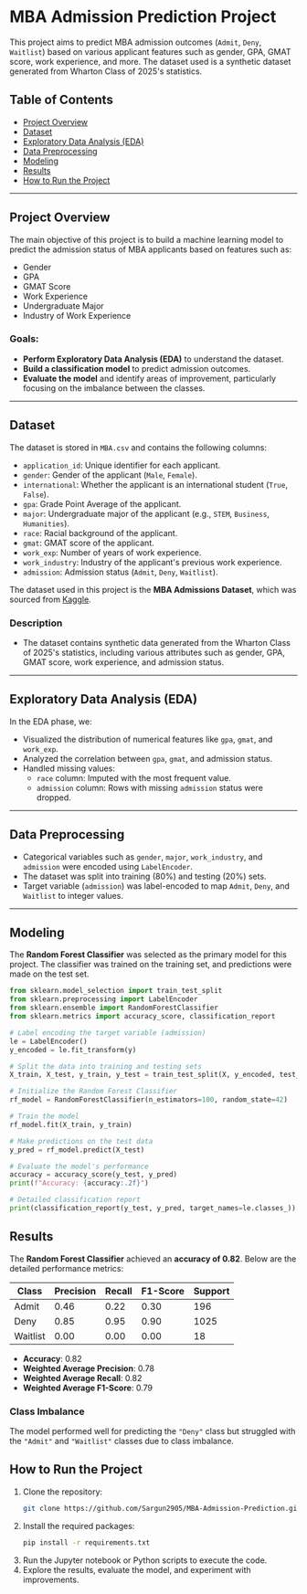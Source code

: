 # MBA Admission Prediction Project

This project aims to predict MBA admission outcomes (`Admit`, `Deny`, `Waitlist`) based on various applicant features such as gender, GPA, GMAT score, work experience, and more. The dataset used is a synthetic dataset generated from Wharton Class of 2025's statistics.

## Table of Contents
- [Project Overview](#project-overview)
- [Dataset](#dataset)
- [Exploratory Data Analysis (EDA)](#exploratory-data-analysis-eda)
- [Data Preprocessing](#data-preprocessing)
- [Modeling](#modeling)
- [Results](#results)
- [How to Run the Project](#how-to-run-the-project)

---

## Project Overview

The main objective of this project is to build a machine learning model to predict the admission status of MBA applicants based on features such as:
- Gender
- GPA
- GMAT Score
- Work Experience
- Undergraduate Major
- Industry of Work Experience

### Goals:
- **Perform Exploratory Data Analysis (EDA)** to understand the dataset.
- **Build a classification model** to predict admission outcomes.
- **Evaluate the model** and identify areas of improvement, particularly focusing on the imbalance between the classes.

---

## Dataset

The dataset is stored in `MBA.csv` and contains the following columns:
- `application_id`: Unique identifier for each applicant.
- `gender`: Gender of the applicant (`Male`, `Female`).
- `international`: Whether the applicant is an international student (`True`, `False`).
- `gpa`: Grade Point Average of the applicant.
- `major`: Undergraduate major of the applicant (e.g., `STEM`, `Business`, `Humanities`).
- `race`: Racial background of the applicant.
- `gmat`: GMAT score of the applicant.
- `work_exp`: Number of years of work experience.
- `work_industry`: Industry of the applicant's previous work experience.
- `admission`: Admission status (`Admit`, `Deny`, `Waitlist`).

The dataset used in this project is the **MBA Admissions Dataset**, which was sourced from [Kaggle](https://www.kaggle.com/datasets/taweilo/mba-admission-dataset).

### Description
- The dataset contains synthetic data generated from the Wharton Class of 2025's statistics, including various attributes such as gender, GPA, GMAT score, work experience, and admission status.

---

## Exploratory Data Analysis (EDA)

In the EDA phase, we:
- Visualized the distribution of numerical features like `gpa`, `gmat`, and `work_exp`.
- Analyzed the correlation between `gpa`, `gmat`, and admission status.
- Handled missing values:
  - `race` column: Imputed with the most frequent value.
  - `admission` column: Rows with missing `admission` status were dropped.

---

## Data Preprocessing

- Categorical variables such as `gender`, `major`, `work_industry`, and `admission` were encoded using `LabelEncoder`.
- The dataset was split into training (80%) and testing (20%) sets.
- Target variable (`admission`) was label-encoded to map `Admit`, `Deny`, and `Waitlist` to integer values.

---

## Modeling

The **Random Forest Classifier** was selected as the primary model for this project. The classifier was trained on the training set, and predictions were made on the test set.

```python
from sklearn.model_selection import train_test_split
from sklearn.preprocessing import LabelEncoder
from sklearn.ensemble import RandomForestClassifier
from sklearn.metrics import accuracy_score, classification_report

# Label encoding the target variable (admission)
le = LabelEncoder()
y_encoded = le.fit_transform(y)

# Split the data into training and testing sets
X_train, X_test, y_train, y_test = train_test_split(X, y_encoded, test_size=0.2, random_state=42)

# Initialize the Random Forest Classifier
rf_model = RandomForestClassifier(n_estimators=100, random_state=42)

# Train the model
rf_model.fit(X_train, y_train)

# Make predictions on the test data
y_pred = rf_model.predict(X_test)

# Evaluate the model's performance
accuracy = accuracy_score(y_test, y_pred)
print(f"Accuracy: {accuracy:.2f}")

# Detailed classification report
print(classification_report(y_test, y_pred, target_names=le.classes_))
```
## Results

The **Random Forest Classifier** achieved an **accuracy of 0.82**. Below are the detailed performance metrics:

| Class      | Precision | Recall | F1-Score | Support |
|------------|-----------|--------|----------|---------|
| Admit      | 0.46      | 0.22   | 0.30     | 196     |
| Deny       | 0.85      | 0.95   | 0.90     | 1025    |
| Waitlist   | 0.00      | 0.00   | 0.00     | 18      |

- **Accuracy**: 0.82
- **Weighted Average Precision**: 0.78
- **Weighted Average Recall**: 0.82
- **Weighted Average F1-Score**: 0.79

### Class Imbalance

The model performed well for predicting the `"Deny"` class but struggled with the `"Admit"` and `"Waitlist"` classes due to class imbalance.

## How to Run the Project

1. Clone the repository:
   ```bash
   git clone https://github.com/Sargun2905/MBA-Admission-Prediction.git
   ```
2. Install the required packages:
   ```bash
   pip install -r requirements.txt
   ```
3. Run the Jupyter notebook or Python scripts to execute the code.
4. Explore the results, evaluate the model, and experiment with improvements.

